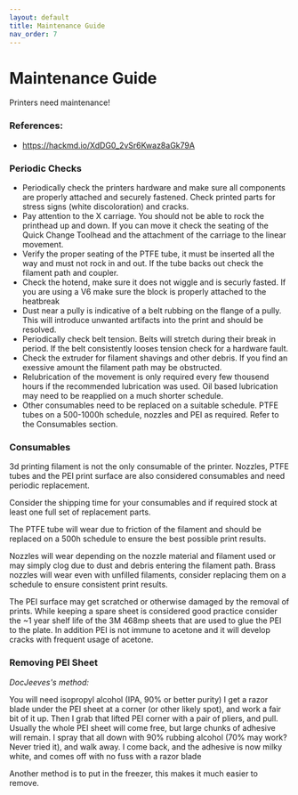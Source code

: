 ```yaml
---
layout: default
title: Maintenance Guide
nav_order: 7
---
```


# Maintenance Guide

Printers need maintenance!

### References:

* https://hackmd.io/XdDG0_2vSr6Kwaz8aGk79A

### Periodic Checks

* Periodically check the printers hardware and make sure all components are properly attached and securely fastened. Check printed parts for stress signs (white discoloration) and cracks.
* Pay attention to the X carriage. You should not be able to rock the printhead up and down. If you can move it check the seating of the Quick Change Toolhead and the attachment of the carriage to the linear movement.
* Verify the proper seating of the PTFE tube, it must be inserted all the way and must not rock in and out. If the tube backs out check the filament path and coupler.
* Check the hotend, make sure it does not wiggle and is securly fasted. If you are using a V6 make sure the block is properly attached to the heatbreak
* Dust near a pully is indicative of a belt rubbing on the flange of a pully. This will introduce unwanted artifacts into the print and should be resolved.
* Periodically check belt tension. Belts will stretch during their break in period. If the belt consistently looses tension check for a hardware fault.
* Check the extruder for filament shavings and other debris. If you find an exessive amount the filament path may be obstructed.
* Relubrication of the movement is only required every few thousend hours if the recommended lubrication was used. Oil based lubrication may need to be reapplied on a much shorter schedule.
* Other consumables need to be replaced on a suitable schedule. PTFE tubes on a 500-1000h schedule, nozzles and PEI as required. Refer to the Consumables section.

### Consumables

3d printing filament is not the only consumable of the printer. Nozzles, PTFE tubes and the PEI print surface are also considered consumables and need periodic replacement.

Consider the shipping time for your consumables and if required stock at least one full set of replacement parts.

The PTFE tube will wear due to friction of the filament and should be replaced on a 500h schedule to ensure the best possible print results.

Nozzles will wear depending on the nozzle material and filament used or may simply clog due to dust and debris entering the filament path.
Brass nozzles will wear even with unfilled filaments, consider replacing them on a schedule to ensure consistent print results.

The PEI surface may get scratched or otherwise damaged by the removal of prints. While keeping a spare sheet is considered good practice consider the ~1 year shelf life of the 3M 468mp sheets that are used to glue the PEI to the plate.
In addition PEI is not immune to acetone and it will develop cracks with frequent usage of acetone.

### Removing PEI Sheet

_DocJeeves's method:_

You will need isopropyl alcohol (IPA, 90% or better purity) I get a razor blade under the PEI sheet at a corner (or other likely spot), and work a fair bit of it up. Then I grab that lifted PEI corner with a pair of pliers, and pull. Usually the whole PEI sheet will come free, but large chunks of adhesive will remain. I spray that all down with 90% rubbing alcohol (70% may work? Never tried it), and walk away. I come back, and the adhesive is now milky white, and comes off with no fuss with a razor blade

Another method is to put in the freezer, this makes it much easier to remove.
